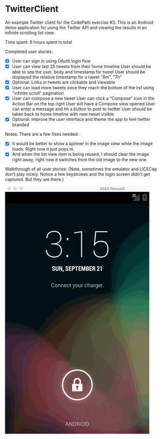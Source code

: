 TwitterClient
=============

An example Twitter client for the CodePath exercise #3. This is an Android demo application for using the Twitter API and viewing the results in an infinite scrolling list view. 

Time spent: 6 hours spent in total

Completed user stories:
 
 * [x] User can sign in using OAuth login flow
 * [x] User can view last 25 tweets from their home timeline
    User should be able to see the user, body and timestamp for tweet
    User should be displayed the relative timestamp for a tweet "8m", "7h"
 * [x] Optional: Links in tweets are clickable and viewable
 * [x] User can load more tweets once they reach the bottom of the list using "infinite scroll" pagination
 * [x] User can compose a new tweet
    User can click a “Compose” icon in the Action Bar on the top right
    User will have a Compose view opened
    User can enter a message and hit a button to post to twitter
    User should be taken back to home timeline with new tweet visible
 * [x] Optional: Improve the user interface and theme the app to feel twitter branded
 
Notes:
There are a few fixes needed:
 * [x] It would be better to show a spinner in the image view while the image loads. Right now it just pops in.
 * [x] And when the list view item is being reused, I should clear the image right away, right now it switches from the old image to the new one.

Walkthrough of all user stories:
(Note, sometimes the emulator and LICECap don't play nicely. Notice a few keystrokes and the login screen didn't get captured. But they are there.)

![Video Walkthrough](twitterClient.gif)
